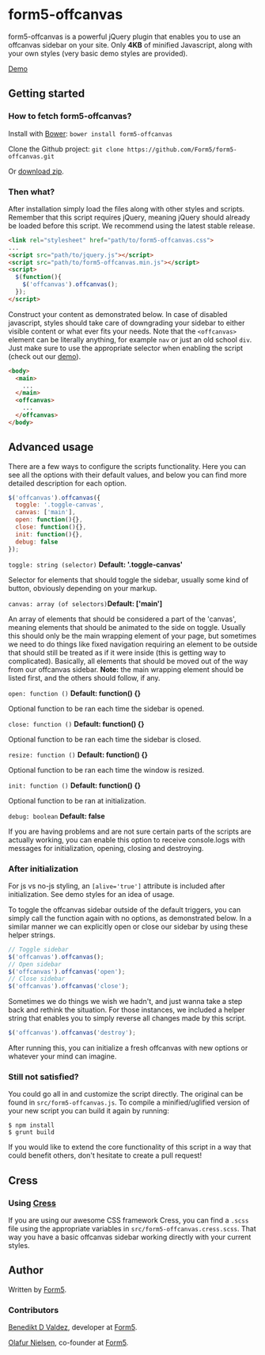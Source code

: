 form5-offcanvas
===============

form5-offcanvas is a powerful jQuery plugin that enables you to use an
offcanvas sidebar on your site. Only **4KB** of minified
Javascript, along with your own styles (very basic demo styles are provided).

[Demo](http://form5.github.io/form5-offcanvas/)

## Getting started

### How to fetch form5-offcanvas?

Install with [Bower](http://bower.io): `bower install form5-offcanvas`

Clone the Github project: `git clone https://github.com/Form5/form5-offcanvas.git`

Or [download zip](https://github.com/Form5/form5-offcanvas/archive/master.zip).

### Then what?

After installation simply load the files along with other styles and scripts.
Remember that this script requires jQuery, meaning jQuery should already be
loaded before this script. We recommend using the latest stable release.

```html
<link rel="stylesheet" href="path/to/form5-offcanvas.css">
...
<script src="path/to/jquery.js"></script>
<script src="path/to/form5-offcanvas.min.js"></script>
<script>
  $(function(){
    $('offcanvas').offcanvas();
  });
</script>
```

Construct your content as demonstrated below. In case of disabled javascript,
styles should take care of downgrading your sidebar to either visible content
or what ever fits your needs. Note that the `<offcanvas>` element can be
literally anything, for example `nav` or just an old school `div`. Just make
sure to use the appropriate selector when enabling the script (check out our
[demo](http://form5.github.io/form5-offcanvas/)).

```html
<body>
  <main>
    ...
  </main>
  <offcanvas>
    ...
  </offcanvas>
</body>
```

## Advanced usage

There are a few ways to configure the scripts functionality. Here you can see
all the options with their default values, and below you can find more
detailed description for each option.

```javascript
$('offcanvas').offcanvas({
  toggle: '.toggle-canvas',
  canvas: ['main'],
  open: function(){},
  close: function(){},
  init: function(){},
  debug: false
});
```

`toggle: string (selector)` **Default: '.toggle-canvas'**

Selector for elements that should toggle the sidebar, usually some kind of
button, obviously depending on your markup.

`canvas: array (of selectors)`**Default: ['main']**

An array of elements that should be considered a part of the 'canvas', meaning
elements that should be animated to the side on toggle. Usually this should
only be the main wrapping element of your page, but sometimes we need to do
things like fixed navigation requiring an element to be outside that should
still be treated as if it were inside (this is getting way to complicated).
Basically, all elements that should be moved out of the way from our offcanvas
sidebar. **Note:** the main wrapping element should be listed first, and the
others should follow, if any.

`open: function ()` **Default: function() {}**

Optional function to be ran each time the sidebar is opened.

`close: function ()` **Default: function() {}**

Optional function to be ran each time the sidebar is closed.

`resize: function ()` **Default: function() {}**

Optional function to be ran each time the window is resized.

`init: function ()` **Default: function() {}**

Optional function to be ran at initialization.

`debug: boolean` **Default: false**

If you are having problems and are not sure certain parts of the scripts are
actually working, you can enable this option to receive console.logs with
messages for initialization, opening, closing and destroying.

### After initialization

For js vs no-js styling, an `[alive='true']` attribute is included after
initialization. See demo styles for an idea of usage.

To toggle the offcanvas sidebar outside of the default triggers, you can
simply call the function again with no options, as demonstrated below. In a
similar manner we can explicitly open or close our sidebar by using these
helper strings.

```javascript
// Toggle sidebar
$('offcanvas').offcanvas();
// Open sidebar
$('offcanvas').offcanvas('open');
// Close sidebar
$('offcanvas').offcanvas('close');
```

Sometimes we do things we wish we hadn't, and just wanna take a step back and
rethink the situation. For those instances, we included a helper string that
enables you to simply reverse all changes made by this script.

```javascript
$('offcanvas').offcanvas('destroy');
```

After running this, you can initialize a fresh offcanvas with new options
or whatever your mind can imagine.

### Still not satisfied?

You could go all in and customize the script directly. The original can be
found in `src/form5-offcanvas.js`. To compile a minified/uglified version of
your new script you can build it again by running:

```shell
$ npm install
$ grunt build
```

If you would like to extend the core functionality of this script in a way
that could benefit others, don't hesitate to create a pull request!

## Cress

### Using [Cress](http://github.com/Form5/Cress)

If you are using our awesome CSS framework Cress, you can find a `.scss` file
using the appropriate variables in `src/form5-offcanvas.cress.scss`. That way
you have a basic offcanvas sidebar working directly with your current styles.

## Author

Written by [Form5](http://www.form5.is).

### Contributors

[Benedikt D Valdez](http://github.com/benediktvaldez), developer at
[Form5](http://www.form5.is).

[Olafur Nielsen](http://twitter.com/olafurnielsen), co-founder at
[Form5](http://www.form5.is).
